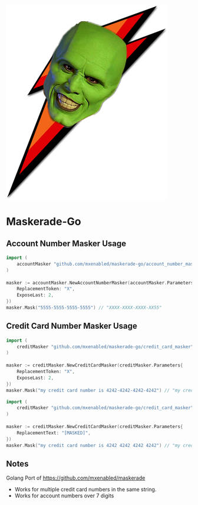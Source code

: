 ![maskerade.png](maskerade.png)

# Maskerade-Go

## Account Number Masker Usage

```go
import (
    accountMasker "github.com/mxenabled/maskerade-go/account_number_masker"
)

masker := accountMasker.NewAccountNumberMasker(accountMasker.Parameters{
    ReplacementToken: "X",
    ExposeLast: 2,
})
masker.Mask("5555-5555-5555-5555") // "XXXX-XXXX-XXXX-XX55"
```

## Credit Card Number Masker Usage

```go
import (
    creditMasker "github.com/mxenabled/maskerade-go/credit_card_masker"
)

masker := creditMasker.NewCreditCardMasker(creditMasker.Parameters{
    ReplacementToken: "X",
    ExposeLast: 2,
})
masker.Mask("my credit card number is 4242-4242-4242-4242") // "my credit card number is XXXX-XXXX-XXXX-XX42"
```

```go
import (
    creditMasker "github.com/mxenabled/maskerade-go/credit_card_masker"
)

masker := creditMasker.NewCreditCardMasker(creditMasker.Parameters{
    ReplacementText: "[MASKED]",
})
masker.Mask("my credit card number is 4242 4242 4242 4242") // "my credit card number is [MASKED]"
```

## Notes

Golang Port of https://github.com/mxenabled/maskerade
* Works for multiple credit card numbers in the same string.
* Works for account numbers over 7 digits
